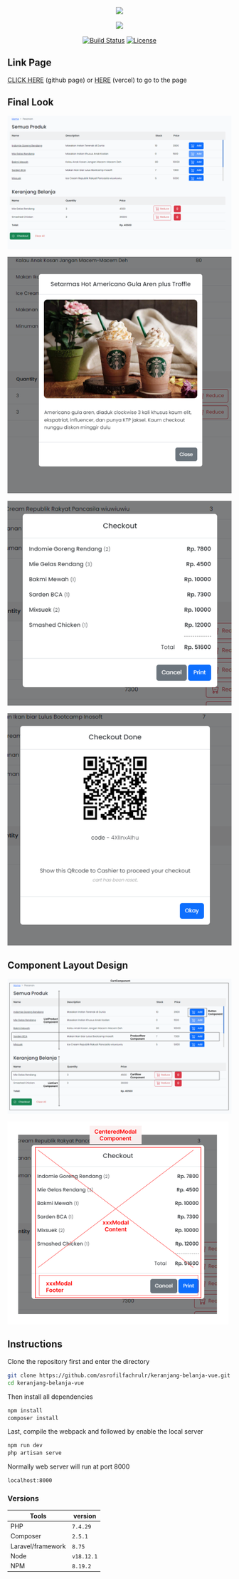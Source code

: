 <p align="center"><a href="https://laravel.com" target="_blank"><img src="https://raw.githubusercontent.com/laravel/art/master/logo-lockup/5%20SVG/2%20CMYK/1%20Full%20Color/laravel-logolockup-cmyk-red.svg" width="400"></a></p>
<p align="center"><a href="https://vuejs.org/" target="_blank"><img src="https://github.com/jalbertsr/logo-badge-images/blob/master/img/rsz_vue.png?raw=true" width="100"></a></p>

<p align="center">
<a href="https://travis-ci.org/laravel/framework"><img src="https://travis-ci.org/laravel/framework.svg" alt="Build Status"></a>
<a href="https://packagist.org/packages/laravel/framework"><img src="https://img.shields.io/packagist/l/laravel/framework" alt="License"></a>
</p>

## Link Page

[CLICK HERE](https://asrofilfachrulr.github.io/keranjang-belanja-vue/dist/) (github page) or [HERE](https://cart-vuejs.vercel.app/) (vercel) to go to the page


## Final Look

![Target](./ComponentLayout/Target.png)

![Target1](./ComponentLayout/Target-1.png)

![Target1](./ComponentLayout/Target-2.png)

![Target1](./ComponentLayout/Target-3.png)

## Component Layout Design

![ComponentLayout](./ComponentLayout/VueComponentLayout-1.png)

![ComponentLayout](./ComponentLayout/VueComponentLayout-2.png)

## Instructions

Clone the repository first and enter the directory

```bash
git clone https://github.com/asrofilfachrulr/keranjang-belanja-vue.git
cd keranjang-belanja-vue
```

Then install all dependencies

```bash
npm install
composer install
```

Last, compile the webpack and followed by enable the local server

```bash
npm run dev
php artisan serve
```

Normally web server will run at port 8000

```
localhost:8000
```

### Versions

| Tools             | version    |
| ----------------- | ---------- |
| PHP               | `7.4.29`   |
| Composer          | `2.5.1`    |
| Laravel/framework | `8.75`     |
| Node              | `v18.12.1` |
| NPM               | `8.19.2`   |
